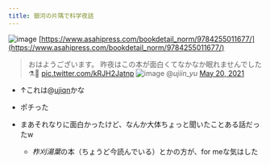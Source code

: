 ```yaml
---
title: 銀河の片隅で科学夜話
---
```


![image](https://gyazo.com/8490357d1209ea4157e7b56842f5a203/thumb/1000)
[https://www.asahipress.com/bookdetail_norm/9784255011677/](https://www.asahipress.com/bookdetail_norm/9784255011677/)

 > 
 > おはようございます。
 > 昨夜はこの本が面白くてなかなか眠れませんでした⚗️💫 [pic.twitter.com/kRJH2Jatnp](https://t.co/kRJH2Jatnp)
 > ![image](https://gyazo.com/d5c2f1afab406a0ca3d73459d4a42788/thumb/1000)
 > @*ujiin_yu* [May 20, 2021](https://twitter.com/ujiin_yu/status/1395528892316672002?ref_src=twsrc%5Etfw)

* ↑これは@[ujiqn](ujiqn.md)かな

* ポチった

* まあそれなりに面白かったけど、なんか大体ちょっと聞いたことある話だったw
  
  * *柞刈湯葉*の本（ちょうど今読んでいる）とかの方が、for meな気はした
